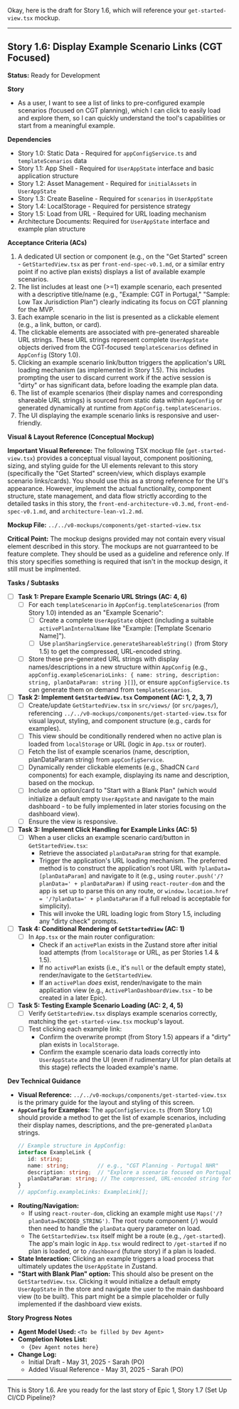Okay, here is the draft for Story 1.6, which will reference your `get-started-view.tsx` mockup.

---

## Story 1.6: Display Example Scenario Links (CGT Focused)

**Status:** Ready for Development

**Story**
- As a user, I want to see a list of links to pre-configured example scenarios (focused on CGT planning), which I can click to easily load and explore them, so I can quickly understand the tool's capabilities or start from a meaningful example.

**Dependencies**
- Story 1.0: Static Data - Required for `appConfigService.ts` and `templateScenarios` data
- Story 1.1: App Shell - Required for `UserAppState` interface and basic application structure
- Story 1.2: Asset Management - Required for `initialAssets` in `UserAppState`
- Story 1.3: Create Baseline - Required for `scenarios` in `UserAppState`
- Story 1.4: LocalStorage - Required for persistence strategy
- Story 1.5: Load from URL - Required for URL loading mechanism
- Architecture Documents: Required for `UserAppState` interface and example plan structure

**Acceptance Criteria (ACs)**
1.  A dedicated UI section or component (e.g., on the "Get Started" screen - `GetStartedView.tsx` as per `front-end-spec-v0.1.md`, or a similar entry point if no active plan exists) displays a list of available example scenarios.
2.  The list includes at least one (>=1) example scenario, each presented with a descriptive title/name (e.g., "Example: CGT in Portugal," "Sample: Low Tax Jurisdiction Plan") clearly indicating its focus on CGT planning for the MVP.
3.  Each example scenario in the list is presented as a clickable element (e.g., a link, button, or card).
4.  The clickable elements are associated with pre-generated shareable URL strings. These URL strings represent complete `UserAppState` objects derived from the CGT-focused `templateScenarios` defined in `AppConfig` (Story 1.0).
5.  Clicking an example scenario link/button triggers the application's URL loading mechanism (as implemented in Story 1.5). This includes prompting the user to discard current work if the active session is "dirty" or has significant data, before loading the example plan data.
6.  The list of example scenarios (their display names and corresponding shareable URL strings) is sourced from static data within `AppConfig` or generated dynamically at runtime from `AppConfig.templateScenarios`.
7.  The UI displaying the example scenario links is responsive and user-friendly.

**Visual & Layout Reference (Conceptual Mockup)**

**Important Visual Reference:** The following TSX mockup file (`get-started-view.tsx`) provides a conceptual visual layout, component positioning, sizing, and styling guide for the UI elements relevant to this story (specifically the "Get Started" screen/view, which displays example scenario links/cards). You should use this as a strong reference for the UI's appearance. However, implement the actual functionality, component structure, state management, and data flow strictly according to the detailed tasks in this story, the `front-end-architecture-v0.3.md`, `front-end-spec-v0.1.md`, and `architecture-lean-v1.2.md`.

**Mockup File:** `../../v0-mockups/components/get-started-view.tsx`

**Critical Point:** The mockup designs provided may not contain every visual element described in this story. The mockups are not guarranteed to be feature complete. They should be used as a guideline and reference only. If this story specifies something is required that isn't in the mockup design, it still must be implmented.

**Tasks / Subtasks**
- [ ] **Task 1: Prepare Example Scenario URL Strings (AC: 4, 6)**
    - [ ] For each `templateScenario` in `AppConfig.templateScenarios` (from Story 1.0) intended as an "Example Scenario":
        - [ ] Create a complete `UserAppState` object (including a suitable `activePlanInternalName` like "Example: [Template Scenario Name]").
        - [ ] Use `planSharingService.generateShareableString()` (from Story 1.5) to get the compressed, URL-encoded string.
    - [ ] Store these pre-generated URL strings with display names/descriptions in a new structure within `AppConfig` (e.g., `appConfig.exampleScenarioLinks: { name: string, description: string, planDataParam: string }[]`), or ensure `appConfigService.ts` can generate them on demand from `templateScenarios`.
- [ ] **Task 2: Implement `GetStartedView.tsx` Component (AC: 1, 2, 3, 7)**
    - [ ] Create/update `GetStartedView.tsx` in `src/views/` (or `src/pages/`), referencing `../../v0-mockups/components/get-started-view.tsx` for visual layout, styling, and component structure (e.g., cards for examples).
    - [ ] This view should be conditionally rendered when no active plan is loaded from `localStorage` or URL (logic in `App.tsx` or router).
    - [ ] Fetch the list of example scenarios (name, description, planDataParam string) from `appConfigService`.
    - [ ] Dynamically render clickable elements (e.g., ShadCN `Card` components) for each example, displaying its name and description, based on the mockup.
    - [ ] Include an option/card to "Start with a Blank Plan" (which would initialize a default empty `UserAppState` and navigate to the main dashboard - to be fully implemented in later stories focusing on the dashboard view).
    - [ ] Ensure the view is responsive.
- [ ] **Task 3: Implement Click Handling for Example Links (AC: 5)**
    - [ ] When a user clicks an example scenario card/button in `GetStartedView.tsx`:
        - Retrieve the associated `planDataParam` string for that example.
        - Trigger the application's URL loading mechanism. The preferred method is to construct the application's root URL with `?planData=[planDataParam]` and navigate to it (e.g., using `router.push('/?planData=' + planDataParam)` if using `react-router-dom` and the app is set up to parse this on any route, or `window.location.href = '/?planData=' + planDataParam` if a full reload is acceptable for simplicity).
        - This will invoke the URL loading logic from Story 1.5, including any "dirty check" prompts.
- [ ] **Task 4: Conditional Rendering of `GetStartedView` (AC: 1)**
    - [ ] In `App.tsx` or the main router configuration:
        - Check if an `activePlan` exists in the Zustand store after initial load attempts (from `localStorage` or URL, as per Stories 1.4 & 1.5).
        - If no `activePlan` exists (i.e., it's `null` or the default empty state), render/navigate to the `GetStartedView`.
        - If an `activePlan` *does* exist, render/navigate to the main application view (e.g., `ActivePlanDashboardView.tsx` - to be created in a later Epic).
- [ ] **Task 5: Testing Example Scenario Loading (AC: 2, 4, 5)**
    - [ ] Verify `GetStartedView.tsx` displays example scenarios correctly, matching the `get-started-view.tsx` mockup's layout.
    - [ ] Test clicking each example link:
        - Confirm the overwrite prompt (from Story 1.5) appears if a "dirty" plan exists in `localStorage`.
        - Confirm the example scenario data loads correctly into `UserAppState` and the UI (even if rudimentary UI for plan details at this stage) reflects the loaded example's name.

**Dev Technical Guidance**
-   **Visual Reference:** `../../v0-mockups/components/get-started-view.tsx` is the primary guide for the layout and styling of this screen.
-   **`AppConfig` for Examples:** The `appConfigService.ts` (from Story 1.0) should provide a method to get the list of example scenarios, including their display names, descriptions, and the pre-generated `planData` strings.
    ```typescript
    // Example structure in AppConfig:
    interface ExampleLink {
       id: string;
       name: string;         // e.g., "CGT Planning - Portugal NHR"
       description: string;  // "Explore a scenario focused on Portugal's NHR scheme."
       planDataParam: string; // The compressed, URL-encoded string for this UserAppState
    }
    // appConfig.exampleLinks: ExampleLink[];
    ```
-   **Routing/Navigation:**
    * If using `react-router-dom`, clicking an example might use `Maps('/?planData=ENCODED_STRING')`. The root route component (`/`) would then need to handle the `planData` query parameter on load.
    * The `GetStartedView.tsx` itself might be a route (e.g., `/get-started`). The app's main logic in `App.tsx` would redirect to `/get-started` if no plan is loaded, or to `/dashboard` (future story) if a plan is loaded.
-   **State Interaction:** Clicking an example triggers a load process that ultimately updates the `UserAppState` in Zustand.
-   **"Start with Blank Plan" option:** This should also be present on the `GetStartedView.tsx`. Clicking it would initialize a default empty `UserAppState` in the store and navigate the user to the main dashboard view (to be built). This part might be a simple placeholder or fully implemented if the dashboard view exists.

**Story Progress Notes**
* **Agent Model Used:** `<To be filled by Dev Agent>`
* **Completion Notes List:**
    * `{Dev Agent notes here}`
* **Change Log:**
    * Initial Draft - May 31, 2025 - Sarah (PO)
    * Added Visual Reference - May 31, 2025 - Sarah (PO)

---

This is Story 1.6. Are you ready for the last story of Epic 1, Story 1.7 (Set Up CI/CD Pipeline)?